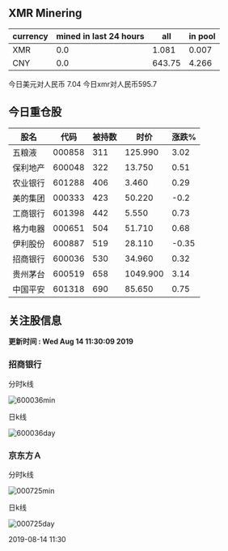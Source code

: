 ## XMR Minering

|currency|mined in last 24 hours|all|in pool|
|---|---|---|---|
|XMR|0.0|1.081|0.007|
|CNY|0.0|643.75|4.266|

今日美元对人民币 7.04	今日xmr对人民币595.7


## 今日重仓股 

|股名|代码|被持数|时价|涨跌%|
|---|---|---|---|---|
|五粮液|000858|311|125.990|3.02|
|保利地产|600048|322|13.750|0.51|
|农业银行|601288|406|3.460|0.29|
|美的集团|000333|423|50.220|-0.2|
|工商银行|601398|442|5.550|0.73|
|格力电器|000651|504|51.710|0.68|
|伊利股份|600887|519|28.110|-0.35|
|招商银行|600036|530|34.960|0.32|
|贵州茅台|600519|658|1049.900|3.14|
|中国平安|601318|690|85.650|0.75|

## 关注股信息
**更新时间 : Wed Aug 14 11:30:09 2019**
### 招商银行 
分时k线

![600036min](http://image.sinajs.cn/newchart/min/n/sh600036.gif)

日k线

![600036day](http://image.sinajs.cn/newchart/daily/n/sh600036.gif)

### 京东方Ａ 
分时k线

![000725min](http://image.sinajs.cn/newchart/min/n/sz000725.gif)

日k线

![000725day](http://image.sinajs.cn/newchart/daily/n/sz000725.gif)

2019-08-14 11:30